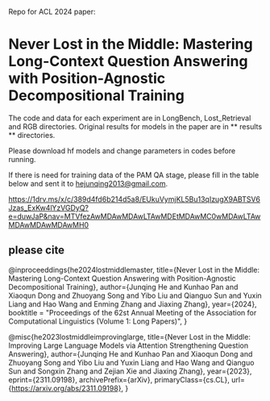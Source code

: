 Repo for ACL 2024 paper: 

# Never Lost in the Middle: Mastering Long-Context Question Answering with Position-Agnostic Decompositional Training 

The code and data for each experiment are in LongBench, Lost_Retrieval and RGB directories. Original results for models in the paper are in ** results ** directories. 

Please download hf models and change parameters in codes before running.

If there is need for training data of the PAM QA stage, please fill in the table below and sent it to hejunqing2013@gmail.com.

https://1drv.ms/x/c/389d4fd6b214d5a8/EUkuVymjKL5Bu13qIzugX9ABTSV6Jzas_ExKw4lYzVGDyQ?e=duwJaP&nav=MTVfezAwMDAwMDAwLTAwMDEtMDAwMC0wMDAwLTAwMDAwMDAwMDAwMH0

## please cite

@inproceeddings{he2024lostmiddlemaster,
      title={Never Lost in the Middle: Mastering Long-Context Question Answering with Position-Agnostic Decompositional Training}, 
      author={Junqing He and Kunhao Pan and Xiaoqun Dong and Zhuoyang Song and Yibo Liu and Qianguo Sun and Yuxin Liang and Hao Wang and Enming Zhang and Jiaxing Zhang},
      year={2024},
      booktitle = "Proceedings of the 62st Annual Meeting of the Association for Computational Linguistics (Volume 1: Long Papers)", 
}

@misc{he2023lostmiddleimprovinglarge,
      title={Never Lost in the Middle: Improving Large Language Models via Attention Strengthening Question Answering}, 
      author={Junqing He and Kunhao Pan and Xiaoqun Dong and Zhuoyang Song and Yibo Liu and Yuxin Liang and Hao Wang and Qianguo Sun and Songxin Zhang and Zejian Xie and Jiaxing Zhang},
      year={2023},
      eprint={2311.09198},
      archivePrefix={arXiv},
      primaryClass={cs.CL},
      url={https://arxiv.org/abs/2311.09198}, 
}